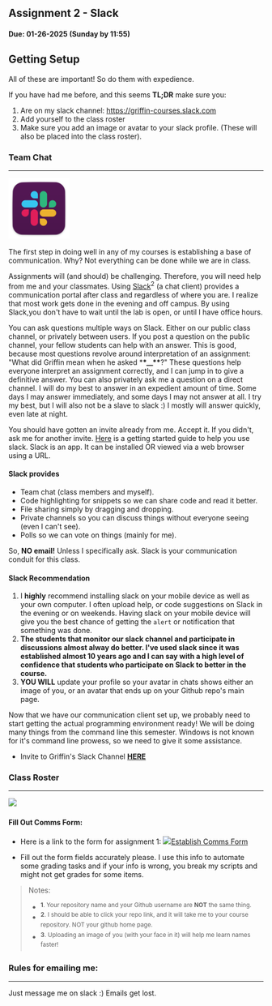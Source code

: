 ## Assignment 2 - Slack 

#### Due: 01-26-2025 (Sunday by 11:55)

## Getting Setup

All of these are important! So do them with expedience.

If you have had me before, and this seems **TL;DR** make sure you:

1. Are on my slack channel: https://griffin-courses.slack.com
2. Add yourself to the class roster
3. Make sure you add an image or avatar to your slack profile. (These will also be placed into the class roster).

### Team Chat

---

<img src="https://raw.githubusercontent.com/rugbyprof/5443-2D-Gaming/main/Assignments/graphics/slack_icon.png" width="120">

The first step in doing well in any of my courses is establishing a base of communication. Why? Not everything can be done while we are in class.

Assignments will (and should) be challenging. Therefore, you will need help from me and your classmates. Using [Slack](https://slack.com)<sup>2</sup> (a chat client) provides a communication portal after class and regardless of where you are. I realize that most work gets done in the evening and off campus. By using Slack,you don't have to wait until the lab is open, or until I have office hours.

You can ask questions multiple ways on Slack. Either on our public class channel, or privately between users. If you post a question on the public channel, your fellow students can help with an answer. This is good, because most questions revolve around interpretation of an assignment: "What did Griffin mean when he asked \***\*\_\_\*\***?" These questions help everyone interpret an assignment correctly, and I can jump in to give a definitive answer. You can also privately ask me a question on a direct channel. I will do my best to answer in an expedient amount of time. Some days I may answer immediately, and some days I may not answer at all. I try my best, but I will also not be a slave to slack :) I mostly will answer quickly, even late at night.

You should have gotten an invite already from me. Accept it. If you didn't, ask me for another invite. [Here](https://get.slack.help/hc/en-us/articles/218080037-Getting-started-for-new-users) is a getting started guide to help you use slack. Slack is an app. It can be installed OR viewed via a web browser using a URL.

#### Slack provides

- Team chat (class members and myself).
- Code highlighting for snippets so we can share code and read it better.
- File sharing simply by dragging and dropping.
- Private channels so you can discuss things without everyone seeing (even I can't see).
- Polls so we can vote on things (mainly for me).

So, **NO email!** Unless I specifically ask. Slack is your communication conduit for this class.

#### Slack Recommendation

1. I **highly** recommend installing slack on your mobile device as well as your own computer. I often upload help, or code suggestions on Slack in the evening or on weekends. Having slack on your mobile device will give you the best chance of getting the `alert` or notification that something was done.
2. **The students that monitor our slack channel and participate in discussions almost alway do better. I've used slack since it was established almost 10 years ago and I can say with a high level of confidence that students who participate on Slack to better in the course.**
3. **YOU WILL** update your profile so your avatar in chats shows either an image of you, or an avatar that ends up on your Github repo's main page.

Now that we have our communication client set up, we probably need to start getting the actual programming environment ready! We will be doing many things from the command line this semester. Windows is not known for it's command line prowess, so we need to give it some assistance.

- Invite to Griffin's Slack Channel <a href="https://join.slack.com/t/griffin-courses/shared_invite/zt-cw6fonr5-_CTN1kbgP3UaL9kRAzUICw" target="_blank">**HERE**</a>

### Class Roster

---

<img src="https://www.gstatic.com/images/branding/product/2x/forms_2020q4_48dp.png" width="120">

#### Fill Out Comms Form:

- Here is a link to the form for assignment 1: <a href="https://forms.gle/NRsoyMXWQzohcasc8"><img src="https://www.gstatic.com/images/branding/product/2x/forms_2020q4_48dp.png" width="30">Establish Comms Form</a>

- Fill out the form fields accurately please. I use this info to automate some grading tasks and if your info is wrong, you break my scripts and might not get grades for some items.

> Notes:
>
> - <sup> **1**. Your repository name and your Github username are **NOT** the same thing.</sup>
> - <sup> **2**. I should be able to click your repo link, and it will take me to your course repository. NOT your github home page.
> - <sup> **3**. Uploading an image of you (with your face in it) will help me learn names faster!</sup>

### Rules for emailing me:

---

Just message me on slack :) Emails get lost.
